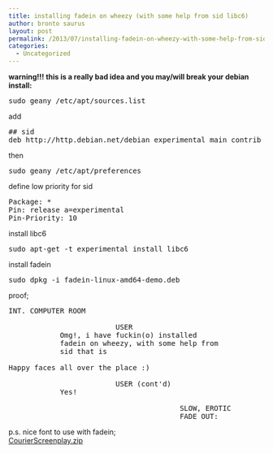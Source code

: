 ```yaml
---
title: installing fadein on wheezy (with some help from sid libc6)
author: bronto saurus
layout: post
permalink: /2013/07/installing-fadein-on-wheezy-with-some-help-from-sid-libc6/
categories:
  - Uncategorized
---
```

**warning!!! this is a really bad idea and you may/will break your debian install:**

<pre>sudo geany /etc/apt/sources.list</pre>

add

<pre>## sid
deb http://http.debian.net/debian experimental main contrib non-free</pre>

then

<pre>sudo geany /etc/apt/preferences</pre>

define low priority for sid

<pre>Package: *
Pin: release a=experimental
Pin-Priority: 10</pre>

install libc6

<pre>sudo apt-get -t experimental install libc6</pre>

install fadein

<pre>sudo dpkg -i fadein-linux-amd64-demo.deb</pre>

proof;

<pre>INT. COMPUTER ROOM

                         USER
            Omg!, i have fuckin(o) installed
            fadein on wheezy, with some help from
            sid that is

Happy faces all over the place :)

                         USER (cont'd)
            Yes!

                                        SLOW, EROTIC
                                        FADE OUT:</pre>

p.s. nice font to use with fadein;  
[CourierScreenplay.zip][1]

 [1]: http://www.fadeinpro.com/download/fonts/CourierScreenplay.zip